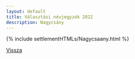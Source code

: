 ```yaml
---
layout: default
title: Választási névjegyzék 2022
description: Nagycsány
---
```


{% include settlementHTMLs/Nagycsaany.html %}

[Vissza](../)